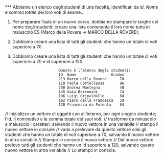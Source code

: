 *** Abbiamo un elenco degli studenti di una facoltà, identificati da _id_, _Nome_ e _somma totale_ dei loro voti di esame...
1. Per preparare l’aula di un nuovo corso, dobbiamo stampare le targhe col nome degli studenti: creare una lista contenente il loro nome tutto in 
   maiuscolo
   ES (Marco della Rovere => MARCO DELLA ROVERE);
2. Dobbiamo creare una lista di tutti gli studenti che hanno un totale di voti superiore a 70
3. Dobbiamo creare una lista di tutti gli studenti che hanno un totale di voti superiore a 70 e id superiore a 120

                            Questo è l’elenco degli studenti:
                            Id  Name                Grades
                            213 Marco della Rovere      78
                            110 Paola Cortellessa       96
                            250 Andrea Mantegna         48
                            145 Gaia Borromini          74
                            196 Luigi Grimaldello       68
                            102 Piero della Francesca   50
                            120 Francesca da Polenta    84

// inizializzo un vettore di oggetti con all'interno, per ogni singolo studente; l'id, il nominativo e la somma totale dei suoi voti.
// trasformo da minuscolo a maiuscolo i caratteri, salvando il nuovo vettore in una variabile
// stampo il nuovo vettore in console
// vado a prelevare da questo vettore solo gli studenti che hanno un totale di voti superiore a 70, salvando il nuovo vettore in altra variabile
// Stampo in console il nuovo vettore
// Dal nuovo vettore prelevo tutti gli studenti che hanno un id superiore a 120, salvando questo nuovo vettore in altra variabile
// Lo stampo in console.
